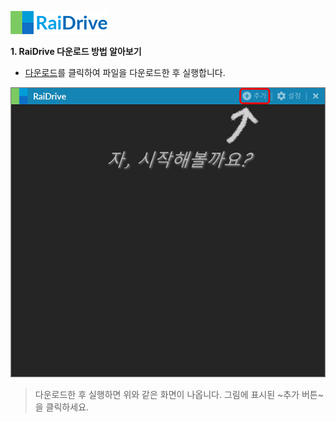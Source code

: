 


![logo](/logo.png?raw=true)
<!--  -->                                                                                                                                
**1. RaiDrive 다운로드 방법 알아보기**   
- [다운로드](https://www.raidrive.com/ko/download)를 클릭하여 파일을 다운로드한 후 실행합니다.

![main](/main.jpg?raw=true) 

> 다운로드한 후 실행하면 위와 같은 화면이 나옵니다.<!--  -->
> 그림에 표시된 ~추가 버튼~을 클릭하세요.
